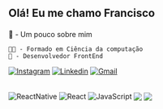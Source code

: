 ## Olá! Eu me chamo Francisco <p>

📖 - Um pouco sobre mim

    👨‍💻 - Formado em Ciência da computação
    🍎 - Desenvolvedor FrontEnd


[![Instagram](https://img.shields.io/badge/Instagram-E4405F?style=for-the-badge&logo=instagram&logoColor=white)](https://www.instagram.com/francisco_amt/)
[![Linkedin](https://img.shields.io/badge/LinkedIn-0077B5?style=for-the-badge&logo=linkedin&logoColor=white)](https://www.linkedin.com/in/francisco-trindade-82a76b180/)
[![Gmail](https://img.shields.io/badge/Gmail-D14836?style=for-the-badge&logo=gmail&logoColor=white)](mailto:contato@progfrancisco.com)



<div style="display: inline_block"><br/>
<img align="center" alt="ReactNative" src= "https://img.shields.io/badge/React_Native-20232A?style=for-the-badge&logo=react&logoColor=61DAFB"/>
<img align="center" alt="React" src= "https://img.shields.io/badge/React-20232A?style=for-the-badge&logo=react&logoColor=61DAF"/>   
<img align="center" alt="JavaScript" src= "https://img.shields.io/badge/JavaScript-F7DF1E?style=for-the-badge&logo=javascript&logoColor=black"/>
<img align="center" algt="HTML5" src= "https://img.shields.io/badge/HTML5-E34F26?style=for-the-badge&logo=html5&logoColor=white"/>
<img align="center" algt="CSS" src= "https://img.shields.io/badge/CSS-239120?&style=for-the-badge&logo=css3&logoColor=white"/>
</div>

